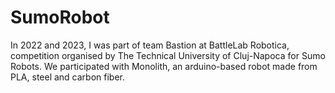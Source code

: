 # SumoRobot
In 2022 and 2023, I was part of team Bastion at BattleLab Robotica, competition organised by The Technical University of Cluj-Napoca for Sumo Robots. We participated with Monolith, an arduino-based robot made from PLA, steel and carbon fiber.
